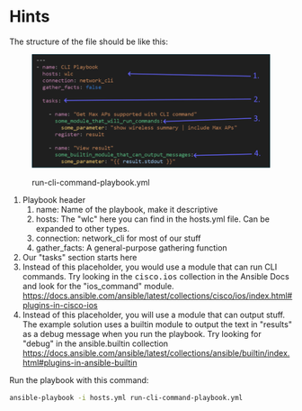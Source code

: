 # Hints

The structure of the file should be like this:

<figure><img src="../../../.gitbook/assets/image (4).png" alt=""><figcaption><p>run-cli-command-playbook.yml</p></figcaption></figure>

1. Playbook header
   1. name: Name of the playbook, make it descriptive
   2. hosts: The "wlc" here you can find in the hosts.yml file. Can be expanded to other types.
   3. connection: network\_cli for most of our stuff
   4. gather\_facts: A general-purpose gathering function
2. Our "tasks" section starts here
3. Instead of this placeholder, you would use a module that can run CLI commands. Try looking in the <kbd>cisco.ios</kbd> collection in the Ansible Docs and look for the "ios\_command" module.\
   [https://](https://docs.ansible.com/ansible/latest/collections/cisco/ios/index.html)[docs.ansible.com](https://docs.ansible.com/ansible/latest/collections/cisco/ios/index.html)[/ansible/latest/collections/cisco/](https://docs.ansible.com/ansible/latest/collections/cisco/ios/index.html)[ios](https://docs.ansible.com/ansible/latest/collections/cisco/ios/index.html)[/](https://docs.ansible.com/ansible/latest/collections/cisco/ios/index.html)[index.html#plugins-in-cisco-ios](https://docs.ansible.com/ansible/latest/collections/cisco/ios/index.html)
4. Instead of this placeholder, you will use a module that can output stuff. The example solution uses a builtin module to output the text in "results" as a debug message when you run the playbook. Try looking for "debug" in the ansible.builtin collection\
   [https://](https://docs.ansible.com/ansible/latest/collections/ansible/builtin/index.html)[docs.ansible.com](https://docs.ansible.com/ansible/latest/collections/ansible/builtin/index.html)[/ansible/latest/collections/ansible/](https://docs.ansible.com/ansible/latest/collections/ansible/builtin/index.html)[builtin](https://docs.ansible.com/ansible/latest/collections/ansible/builtin/index.html)[/](https://docs.ansible.com/ansible/latest/collections/ansible/builtin/index.html)[index.html#plugins-in-ansible-builtin](https://docs.ansible.com/ansible/latest/collections/ansible/builtin/index.html)

Run the playbook with this command:

```bash
ansible-playbook -i hosts.yml run-cli-command-playbook.yml
```
